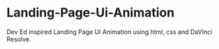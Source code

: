 # Landing-Page-Ui-Animation
Dev Ed inspired Landing Page UI Animation using html, css and DaVinci Resolve.
